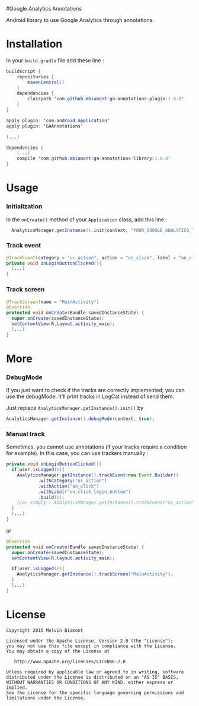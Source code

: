 #Google Analytics Annotations

Android library to use Google Analytics through annotations.

# Installation

In your `build.gradle` file add these line :
```java
buildscript {
    repositories {
        mavenCentral()
    }
    dependencies {
        classpath 'com.github.mbiamont:ga-annotations-plugin:1.0.0'
    }
}

apply plugin: 'com.android.application'
apply plugin: 'GAAnnotations'

(...)

dependencies {
    (...)
    compile 'com.github.mbiamont:ga-annotations-library:1.0.0'
}
```

# Usage

### Initialization
In the `onCreate()` method of your `Application` class, add this line :
```java
  AnalyticsManager.getInstance().init(context, "YOUR_GOOGLE_ANALYTICS_TRACKER_ID");
```

### Track event
```java
@TrackEvent(category = "ui_action", action = "on_click", label = "on_click_login_button", value = 1)
private void onLoginButtonClicked(){
  (...)
}
```

### Track screen

```java
@TrackScreen(name = "MainActivity")
@Override
protected void onCreate(Bundle savedInstanceState) {
  super.onCreate(savedInstanceState);
  setContentView(R.layout.activity_main);
  (...)
}
```

# More

### DebugMode
If you just want to check if the tracks are correctly implemented; you can use the debugMode. It'll print tracks in LogCat instead of send them.

Just replace `AnalyticsManager.getInstance().init()` by

```java
AnalyticsManager.getInstance().debugMode(context, true);
```

### Manual track
Sometimes, you cannot use annotations (if your tracks require a condition for example). In this case, you can use trackers manually :
```java
private void onLoginButtonClicked(){
  if(user.isLogged()){
    AnalyticsManager.getInstance().trackEvent(new Event.Builder()
            .withCategory("ui_action")
            .withAction("on_click")
            .withLabel("on_click_login_button")
            .build());
    //or simply : AnalyticsManager.getInstance().trackEvent("ui_action", "on_click", "on_click_login_button", 1);
  }
  (...)
}
```

or

```java
@Override
protected void onCreate(Bundle savedInstanceState) {
  super.onCreate(savedInstanceState);
  setContentView(R.layout.activity_main);

  if(user.isLogged()){
    AnalyticsManager.getInstance().trackScreen("MainActivity");
  }
  (...)
}
```

License
=======

    Copyright 2015 Melvin Biamont

    Licensed under the Apache License, Version 2.0 (the "License");
    you may not use this file except in compliance with the License.
    You may obtain a copy of the License at

       http://www.apache.org/licenses/LICENSE-2.0

    Unless required by applicable law or agreed to in writing, software
    distributed under the License is distributed on an "AS IS" BASIS,
    WITHOUT WARRANTIES OR CONDITIONS OF ANY KIND, either express or implied.
    See the License for the specific language governing permissions and
    limitations under the License.
